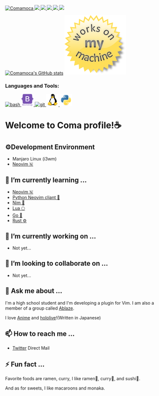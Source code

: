 <p align="left"> 
  <a href="https://github.com/Comamoca/">
    <img src="https://komarev.com/ghpvc/?username=Comamoca" alt="Comamoca" />
  </a>
  <a href="http://twitter.com/Comamoca_">
    <img height="20" src="https://img.shields.io/twitter/follow/Comamoca_?style=social)](https://twitter.com/Comamcoa_)" />
  </a>
  <a href="https://github.com/Comamoca">
    <img height="20" src="https://img.shields.io/github/followers/Comamoca?label=follow&logo=github&style=flat" />
  </a>
  <a href="https://www.reddit.com/user/Comamoca">
    <img height="20" src="https://img.shields.io/reddit/user-karma/combined/Comamoca?label=Reddit&logo=reddit&style=flat" />
  </a>
  <a href="http://qiita.com/Comamoca">
    <img height="20" src="https://qiita-badge.apiapi.app/s/Comamoca/posts.svg" />
  </a>
  <//qiita.com/Comamoca">
    <img height="20" src="https://qiita-badge.apiapi.app/s/Comamoca/contributions.svg" />
  </a>
</p>

[![Comamoca's GitHub stats](https://github-readme-stats.vercel.app/api?username=Comamoca)](https://github.com/Comamoca/github-readme-stats)
![Works on My Machine](./imgs/6a0120a85dcdae970b0128776ff992970c-pi.png)

<h3 align="left">Languages and Tools:</h3>
<p align="left"> <a href="https://www.gnu.org/software/bash/" target="_blank"> <img src="https://www.vectorlogo.zone/logos/gnu_bash/gnu_bash-icon.svg" alt="bash" width="40" height="40"/> </a> <a href="https://getbootstrap.com" target="_blank"> <img src="https://raw.githubusercontent.com/devicons/devicon/master/icons/bootstrap/bootstrap-plain-wordmark.svg" alt="bootstrap" width="40" height="40"/> </a> <a href="https://git-scm.com/" target="_blank"> <img src="https://www.vectorlogo.zone/logos/git-scm/git-scm-icon.svg" alt="git" width="40" height="40"/> </a> <a href="https://www.linux.org/" target="_blank"> <img src="https://raw.githubusercontent.com/devicons/devicon/master/icons/linux/linux-original.svg" alt="linux" width="40" height="40"/> </a> <a href="https://www.python.org" target="_blank"> <img src="https://raw.githubusercontent.com/devicons/devicon/master/icons/python/python-original.svg" alt="python" width="40" height="40"/> </a> </p>

# Welcome to Coma profile!☕


## ⚙Development Environment

- Manjaro Linux (i3wm)
- [Neovim 🇳](https://github.com/neovim/neovim)

## 🌱 I’m currently learning ...

- [Neovim 🇳](https://github.com/neovim/neovim)
- [Python Neovim cliant 🐍](https://github.com/neovim/pynvim)
- [Nim 👑](https://nim-lang.org/)
- [Lua 🌕](https://www.lua.org/)
- [Go 💨](https://github.com/golang/go)
- [Rust ⚙️](https://github.com/rust-lang/rust)

## 🔭 I’m currently working on ... 

- Not yet...

## 👯 I’m looking to collaborate on ...

- Not yet...


## 💬 Ask me about ...

I'm a high school student and I'm developing a plugin for Vim.
I am also a member of a group called [Ablaze](https://github.com/Ablaze-MIRAI).

I love [Anime](./articles/about_anime.md) and [hololive](./articles/hololive.md)!(Written in Japanese)


## 📫 How to reach me ...

- [Twitter](https://twitter.com/comacoma_san) Direct Mail


## ⚡ Fun fact ... 

Favorite foods are ramen, curry,
I like ramen🍜, curry🍛, and sushi🍣.

And as for sweets, I like macaroons and monaka. 

<!-- **Comamoca/Comamoca** is a ✨ _special_ ✨ repository because its `README.md` (this file) appears on your GitHub profile. -->
<!--  -->
<!-- Here are some ideas to get you started: -->
<!--  -->
<!-- - 🔭 I’m currently working on ... -->
<!-- - 🌱 I’m currently learning ... -->
<!-- - 👯 I’m looking to collaborate on ... -->
<!-- - 🤔 I’m looking for help with ... -->
<!-- - 💬 Ask me about ... -->
<!-- - 📫 How to reach me ... -->
<!-- - 😄 Pronouns: ... -->
<!-- - ⚡ Fun fact: ... -->
